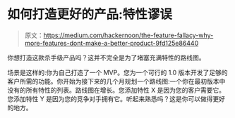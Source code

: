 # 如何打造更好的产品:特性谬误

> 原文：<https://medium.com/hackernoon/the-feature-fallacy-why-more-features-dont-make-a-better-product-9fd125e86440>

你想打造这款杀手级产品吗？这并不完全是为了堵塞充满特性的路线图。

场景是这样的:你为自己打造了一个 MVP。您为一个可行的 1.0 版本开发了足够的客户所需的功能。你开始为接下来的几个月规划一个路线图:一个你在最初版本中没有的所有特性的列表。路线图在增长。您添加特性 X 是因为您的客户需要它。您添加特性 Y 是因为您的竞争对手拥有它。听起来熟悉吗？这是你可以做得更好的地方。